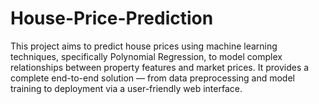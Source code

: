 # House-Price-Prediction
This project aims to predict house prices using machine learning techniques, specifically Polynomial Regression, to model complex relationships between property features and market prices. It provides a complete end-to-end solution — from data preprocessing and model training to deployment via a user-friendly web interface.
